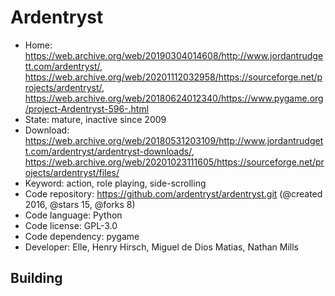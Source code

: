 # Ardentryst

- Home: https://web.archive.org/web/20190304014608/http://www.jordantrudgett.com/ardentryst/, https://web.archive.org/web/20201112032958/https://sourceforge.net/projects/ardentryst/, https://web.archive.org/web/20180624012340/https://www.pygame.org/project-Ardentryst-596-.html
- State: mature, inactive since 2009
- Download: https://web.archive.org/web/20180531203109/http://www.jordantrudgett.com/ardentryst/ardentryst-downloads/, https://web.archive.org/web/20201023111605/https://sourceforge.net/projects/ardentryst/files/
- Keyword: action, role playing, side-scrolling
- Code repository: https://github.com/ardentryst/ardentryst.git (@created 2016, @stars 15, @forks 8)
- Code language: Python
- Code license: GPL-3.0
- Code dependency: pygame
- Developer: Elle, Henry Hirsch, Miguel de Dios Matias, Nathan Mills

## Building
